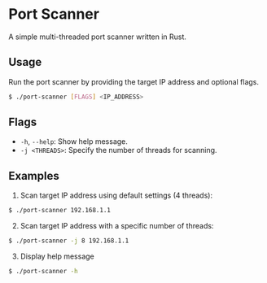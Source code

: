 # Port Scanner

A simple multi-threaded port scanner written in Rust.

## Usage

Run the port scanner by providing the target IP address and optional flags.

```bash
$ ./port-scanner [FLAGS] <IP_ADDRESS> 
```

## Flags
- `-h`, `--help`: Show help message.
- `-j <THREADS>`: Specify the number of threads for scanning.

## Examples

1. Scan target IP address using default settings (4 threads):
```bash
$ ./port-scanner 192.168.1.1
```

2. Scan target IP address with a specific number of threads:
```bash
$ ./port-scanner -j 8 192.168.1.1
```

3. Display help message
```bash
$ ./port-scanner -h
```

